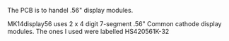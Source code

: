 The PCB is to handel .56" display modules.

MK14display56 uses 2 x 4 digit 7-segment .56" Common cathode display modules. 
The ones I used were labelled HS420561K-32

